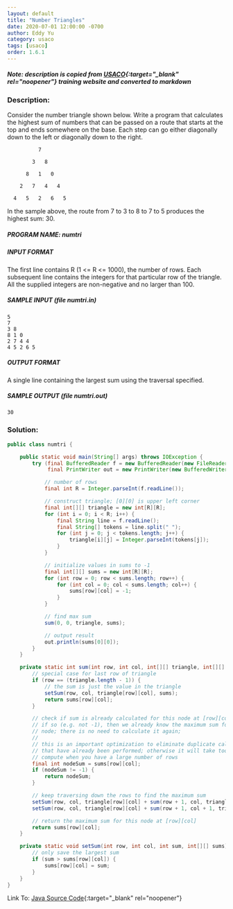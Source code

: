 ```yaml
---
layout: default
title: "Number Triangles"
date: 2020-07-01 12:00:00 -0700
author: Eddy Yu
category: usaco
tags: [usaco]
order: 1.6.1
---
```


##### Note: description is copied from [USACO](http://www.usaco.org/){:target="_blank" rel="noopener"} training website and converted to markdown

### Description:
Consider the number triangle shown below. Write a program that calculates the 
highest sum of numbers that can be passed on a route that starts at the top 
and ends somewhere on the base. Each step can go either diagonally down to the 
left or diagonally down to the right.
```
          7

        3   8

      8   1   0

    2   7   4   4

  4   5   2   6   5
```
In the sample above, the route from 7 to 3 to 8 to 7 to 5 produces the highest 
sum: 30. 

##### PROGRAM NAME: numtri

##### INPUT FORMAT
The first line contains R (1 <= R <= 1000), the number of rows. Each subsequent 
line contains the integers for that particular row of the triangle. All the 
supplied integers are non-negative and no larger than 100.

##### SAMPLE INPUT (file numtri.in)
```
5
7
3 8
8 1 0
2 7 4 4
4 5 2 6 5
```

##### OUTPUT FORMAT
A single line containing the largest sum using the traversal specified.

##### SAMPLE OUTPUT (file numtri.out)
```
30
```

### Solution:
```java
public class numtri {

    public static void main(String[] args) throws IOException {
        try (final BufferedReader f = new BufferedReader(new FileReader("numtri.in"));
             final PrintWriter out = new PrintWriter(new BufferedWriter(new FileWriter("numtri.out")))) {

            // number of rows
            final int R = Integer.parseInt(f.readLine());

            // construct triangle; [0][0] is upper left corner
            final int[][] triangle = new int[R][R];
            for (int i = 0; i < R; i++) {
                final String line = f.readLine();
                final String[] tokens = line.split(" ");
                for (int j = 0; j < tokens.length; j++) {
                    triangle[i][j] = Integer.parseInt(tokens[j]);
                }
            }

            // initialize values in sums to -1
            final int[][] sums = new int[R][R];
            for (int row = 0; row < sums.length; row++) {
                for (int col = 0; col < sums.length; col++) {
                    sums[row][col] = -1;
                }
            }

            // find max sum
            sum(0, 0, triangle, sums);

            // output result
            out.println(sums[0][0]);
        }
    }

    private static int sum(int row, int col, int[][] triangle, int[][] sums) {
        // special case for last row of triangle
        if (row == (triangle.length - 1)) {
            // the sum is just the value in the triangle
            setSum(row, col, triangle[row][col], sums);
            return sums[row][col];
        }

        // check if sum is already calculated for this node at [row][col];
        // if so (e.g. not -1), then we already know the maximum sum for this
        // node; there is no need to calculate it again;
        //
        // this is an important optimization to eliminate duplicate calculations
        // that have already been performed; otherwise it will take too long to
        // compute when you have a large number of rows
        final int nodeSum = sums[row][col];
        if (nodeSum != -1) {
            return nodeSum;
        }

        // keep traversing down the rows to find the maximum sum
        setSum(row, col, triangle[row][col] + sum(row + 1, col, triangle, sums), sums);
        setSum(row, col, triangle[row][col] + sum(row + 1, col + 1, triangle, sums), sums);

        // return the maximum sum for this node at [row][col]
        return sums[row][col];
    }

    private static void setSum(int row, int col, int sum, int[][] sums) {
        // only save the largest sum
        if (sum > sums[row][col]) {
            sums[row][col] = sum;
        }
    }
}
``` 
Link To: [Java Source Code](https://github.com/eddycyu/usaco/blob/master/src/numtri.java){:target="_blank" rel="noopener"}
